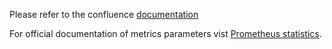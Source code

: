 Please refer to the confluence [documentation](https://prevoirsolutions.atlassian.net/wiki/spaces/DEVOPS/pages/114786305/Calico+Prometheus+metrics)

For official documentation of metrics parameters vist [Prometheus statistics](https://docs.projectcalico.org/reference/felix/prometheus).